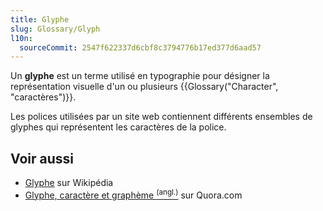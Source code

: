 ```yaml
---
title: Glyphe
slug: Glossary/Glyph
l10n:
  sourceCommit: 2547f622337d6cbf8c3794776b17ed377d6aad57
---
```


Un **glyphe** est un terme utilisé en typographie pour désigner la représentation visuelle d'un ou plusieurs {{Glossary("Character", "caractères")}}.

Les polices utilisées par un site web contiennent différents ensembles de glyphes qui représentent les caractères de la police.

## Voir aussi

- [Glyphe](https://fr.wikipedia.org/wiki/Glyphe) sur Wikipédia
- [Glyphe, caractère et graphème <sup>(angl.)</sup>](https://www.quora.com/Whats-the-difference-between-a-character-a-glyph-and-a-grapheme/answer/Thomas-Phinney) sur Quora.com
